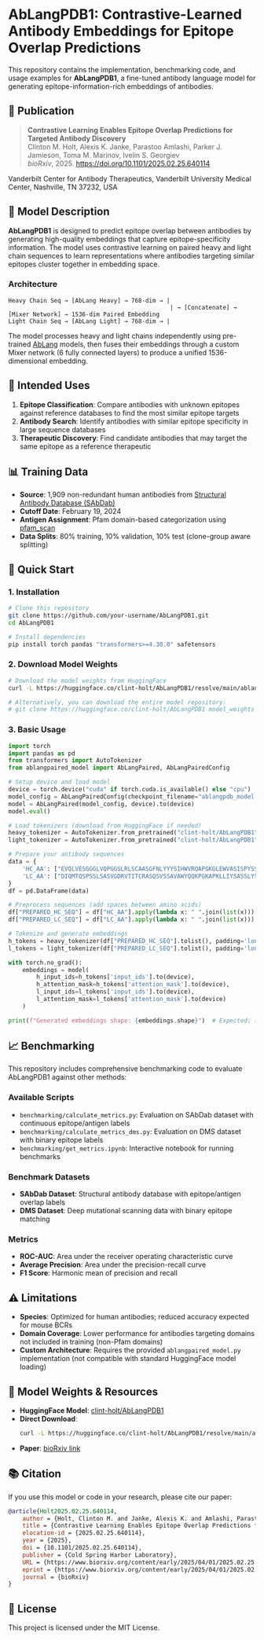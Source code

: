 # AbLangPDB1: Contrastive-Learned Antibody Embeddings for Epitope Overlap Predictions

This repository contains the implementation, benchmarking code, and usage examples for **AbLangPDB1**, a fine-tuned antibody language model for generating epitope-information-rich embeddings of antibodies.

## 📄 Publication

> **Contrastive Learning Enables Epitope Overlap Predictions for Targeted Antibody Discovery**  
> Clinton M. Holt, Alexis K. Janke, Parastoo Amlashi, Parker J. Jamieson, Toma M. Marinov, Ivelin S. Georgiev  
> *bioRxiv*, 2025. https://doi.org/10.1101/2025.02.25.640114

Vanderbilt Center for Antibody Therapeutics, Vanderbilt University Medical Center, Nashville, TN 37232, USA

## 🔬 Model Description

**AbLangPDB1** is designed to predict epitope overlap between antibodies by generating high-quality embeddings that capture epitope-specificity information. The model uses contrastive learning on paired heavy and light chain sequences to learn representations where antibodies targeting similar epitopes cluster together in embedding space.

### Architecture

```
Heavy Chain Seq → [AbLang Heavy] → 768-dim → |
                                              | → [Concatenate] → [Mixer Network] → 1536-dim Paired Embedding
Light Chain Seq → [AbLang Light] → 768-dim → |
```

The model processes heavy and light chains independently using pre-trained [AbLang](https://huggingface.co/qilowoq/AbLang_heavy) models, then fuses their embeddings through a custom Mixer network (6 fully connected layers) to produce a unified 1536-dimensional embedding.

## 🎯 Intended Uses

1. **Epitope Classification**: Compare antibodies with unknown epitopes against reference databases to find the most similar epitope targets
2. **Antibody Search**: Identify antibodies with similar epitope specificity in large sequence databases
3. **Therapeutic Discovery**: Find candidate antibodies that may target the same epitope as a reference therapeutic

## 📊 Training Data

- **Source**: 1,909 non-redundant human antibodies from [Structural Antibody Database (SAbDab)](https://doi.org/10.1093/nar/gkt1043)
- **Cutoff Date**: February 19, 2024
- **Antigen Assignment**: Pfam domain-based categorization using [pfam_scan](https://github.com/aziele/pfam_scan)
- **Data Splits**: 80% training, 10% validation, 10% test (clone-group aware splitting)

## 🚀 Quick Start

### 1. Installation

```bash
# Clone this repository
git clone https://github.com/your-username/AbLangPDB1.git
cd AbLangPDB1

# Install dependencies
pip install torch pandas "transformers>=4.30.0" safetensors
```

### 2. Download Model Weights

```bash
# Download the model weights from HuggingFace
curl -L https://huggingface.co/clint-holt/AbLangPDB1/resolve/main/ablangpdb_model.safetensors?download=true -o ablangpdb_model.safetensors

# Alternatively, you can download the entire model repository:
# git clone https://huggingface.co/clint-holt/AbLangPDB1 model_weights
```

### 3. Basic Usage

```python
import torch
import pandas as pd
from transformers import AutoTokenizer
from ablangpaired_model import AbLangPaired, AbLangPairedConfig

# Setup device and load model
device = torch.device("cuda" if torch.cuda.is_available() else "cpu")
model_config = AbLangPairedConfig(checkpoint_filename="ablangpdb_model.safetensors")
model = AbLangPaired(model_config, device).to(device)
model.eval()

# Load tokenizers (download from HuggingFace if needed)
heavy_tokenizer = AutoTokenizer.from_pretrained("clint-holt/AbLangPDB1", subfolder="heavy_tokenizer")
light_tokenizer = AutoTokenizer.from_pretrained("clint-holt/AbLangPDB1", subfolder="light_tokenizer")

# Prepare your antibody sequences
data = {
    'HC_AA': ["EVQLVESGGGLVQPGGSLRLSCAASGFNLYYYSIHWVRQAPGKGLEWVASISPYSSSTSYADSVKGRFTISADTSKNTAYLQMNSLRAEDTAVYYCARGRWYRRALDYWGQGTLVTVSS"],
    'LC_AA': ["DIQMTQSPSSLSASVGDRVTITCRASQSVSSAVAWYQQKPGKAPKLLIYSASSLYSGVPSRFSGSRSGTDFTLTISSLQPEDFATYYCQQYPYYSSLITFGQGTKVEIK"]
}
df = pd.DataFrame(data)

# Preprocess sequences (add spaces between amino acids)
df["PREPARED_HC_SEQ"] = df["HC_AA"].apply(lambda x: " ".join(list(x)))
df["PREPARED_LC_SEQ"] = df["LC_AA"].apply(lambda x: " ".join(list(x)))

# Tokenize and generate embeddings
h_tokens = heavy_tokenizer(df["PREPARED_HC_SEQ"].tolist(), padding='longest', return_tensors="pt")
l_tokens = light_tokenizer(df["PREPARED_LC_SEQ"].tolist(), padding='longest', return_tensors="pt")

with torch.no_grad():
    embeddings = model(
        h_input_ids=h_tokens['input_ids'].to(device),
        h_attention_mask=h_tokens['attention_mask'].to(device),
        l_input_ids=l_tokens['input_ids'].to(device),
        l_attention_mask=l_tokens['attention_mask'].to(device)
    )

print(f"Generated embeddings shape: {embeddings.shape}")  # Expected: (1, 1536)
```

## 📈 Benchmarking

This repository includes comprehensive benchmarking code to evaluate AbLangPDB1 against other methods:

### Available Scripts

- `benchmarking/calculate_metrics.py`: Evaluation on SAbDab dataset with continuous epitope/antigen labels
- `benchmarking/calculate_metrics_dms.py`: Evaluation on DMS dataset with binary epitope labels
- `benchmarking/get_metrics.ipynb`: Interactive notebook for running benchmarks

### Benchmark Datasets

- **SAbDab Dataset**: Structural antibody database with epitope/antigen overlap labels
- **DMS Dataset**: Deep mutational scanning data with binary epitope matching

### Metrics

- **ROC-AUC**: Area under the receiver operating characteristic curve
- **Average Precision**: Area under the precision-recall curve
- **F1 Score**: Harmonic mean of precision and recall


## ⚠️ Limitations

- **Species**: Optimized for human antibodies; reduced accuracy expected for mouse BCRs
- **Domain Coverage**: Lower performance for antibodies targeting domains not included in training (non-Pfam domains)
- **Custom Architecture**: Requires the provided `ablangpaired_model.py` implementation (not compatible with standard HuggingFace model loading)

## 🔗 Model Weights & Resources

- **HuggingFace Model**: [clint-holt/AbLangPDB1](https://huggingface.co/clint-holt/AbLangPDB1)
- **Direct Download**: 
  ```bash
  curl -L https://huggingface.co/clint-holt/AbLangPDB1/resolve/main/ablangpdb_model.safetensors?download=true -o ablangpdb_model.safetensors
  ```
- **Paper**: [bioRxiv link](https://doi.org/10.1101/2025.02.25.640114)

## 📚 Citation

If you use this model or code in your research, please cite our paper:

```bibtex
@article{Holt2025.02.25.640114,
    author = {Holt, Clinton M. and Janke, Alexis K. and Amlashi, Parastoo and Jamieson, Parker J. and Marinov, Toma M. and Georgiev, Ivelin S.},
    title = {Contrastive Learning Enables Epitope Overlap Predictions for Targeted Antibody Discovery},
    elocation-id = {2025.02.25.640114},
    year = {2025},
    doi = {10.1101/2025.02.25.640114},
    publisher = {Cold Spring Harbor Laboratory},
    URL = {https://www.biorxiv.org/content/early/2025/04/01/2025.02.25.640114},
    eprint = {https://www.biorxiv.org/content/early/2025/04/01/2025.02.25.640114.full.pdf},
    journal = {bioRxiv}
}
```

## 📝 License

This project is licensed under the MIT License.